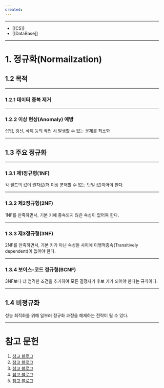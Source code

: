 ```yaml
---
created:
---
```

---
- [[CS]]
- [[DataBase]]
---
# 1. 정규화(Normailzation)

## 1.2 목적

---

### 1.2.1 데이터 중복 제거


---

### 1.2.2 이상 현상(Anomaly) 예방

삽입, 갱신, 삭제 등의 작업 시 발생할 수 있는 문제를 최소화

---

## 1.3 주요 정규화

---

### 1.3.1 제1정규형(1NF)

각 필드의 값이 원자값(더 이상 분해할 수 없는 단일 값)이어야 한다.

---

### 1.3.2 제2정규형(2NF)

1NF를 만족하면서, 기본 키에 종속되지 않은 속성이 없어여 한다.

---

### 1.3.3 제3정규형(3NF)

2NF를 만족하면서, 기본 키가 아닌 속성들 사이에 이행적종속(Transitively dependent)이 없어야 한다.

---

### 1.3.4 보이스-코드 정규형(BCNF)

3NF보다 더 엄격한 조건을 추가하여 모든 결정자가 후보 키가 되어야 한다는 규칙이다.

---

## 1.4 비정규화

성능 최적화를 위해 일부러 정규화 과정을 해제하는 전략이 될 수 있다.


---
# 참고 문헌

1. [참고 블로그](https://superohinsung.tistory.com/111)
2. [참고 블로그](https://mangkyu.tistory.com/110)
3. [참고 블로그](https://velog.io/@sukyeongs/Database-Normalization)
4. [참고 블로그](https://hstory0208.tistory.com/entry/%EB%8D%B0%EC%9D%B4%ED%84%B0%EB%B2%A0%EC%9D%B4%EC%8A%A4-%EC%A0%95%EA%B7%9C%ED%99%94Normalization%EB%9E%80-%EC%98%88%EC%8B%9C%EB%A5%BC-%ED%86%B5%ED%95%B4-%EC%89%BD%EA%B2%8C-%EC%9D%B4%ED%95%B4%ED%95%B4%EB%B3%B4%EC%9E%90)
5. [참고 블로그](https://dev-coco.tistory.com/62)
